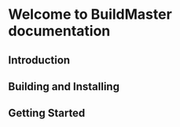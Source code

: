 # Welcome to BuildMaster documentation

## Introduction

## Building and Installing

## Getting Started
